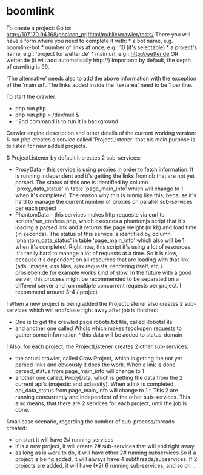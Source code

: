 boomlink
========

To create a project:
 Go to: http://107.170.94.168/phalcon_prj/html/public/crawler/tests/
 There you will have a form where you need to complete it with:
    * a bot name, e.g. boomlink-bot
    * number of links at once, e.g.: 10 (it's selectable)
    * a project's name, e.g.: 'project for wetter.de'
    * main url, e.g.: http://wetter.de OR wetter.de (it will add automatically http://)
 Important: by default, the depth of crawling is 99.

 'The alternative' needs also to add the above information with the exception of the 'main url'. The links added inside the 'textarea' need to be 1 per line.


To start the crawler:
 * php run.php
 * php run.php > /dev/null &
 * ! 2nd command is to run it in background

Crawler engine description and other details of the current working version:
$ run.php creates a service called 'ProjectListener' that his main purpose is to listen for new added projects.

$ ProjectListener by default it creates 2 sub-services:

- ProxyData - this service is using proxies in order to fetch information. It is running independent and it's getting the links from db that are not yet parsed. The status of this one is identified by column
'proxy_data_status' in table 'page_main_info' which will change to 1 when it's completed. The reason why this is runnig like this, because it's hard to manage the current number of proxies on parallel sub-services per each project
- PhantomData - this services makes http requests via curl to scripts/run_confess.php, which executes a phantomjs script that it's loading a parsed link and it returns the page weight (in kb) and load time (in seconds).
The status of this service is identified by column 'phantom_data_status' in table 'page_main_info' which also will be 1 when it's completed. Right now, this script it's using a lot of resources. It's really hard to manage a lot
of requests at a time. So it is slow, because it's dependent on all resources that are loading with that link (ads, images, css files, ajax requests, rendering itself, etc.). prosieben.de for example works kind of slow.
In the future with a good server, this process might be recommended to be separated on a different server and run multiple concurrent requests per project. I recommend around 3-4 / project

! When a new project is being added the ProjectListener also creates 2 sub-services which will end/close right away after job is finished:
- One is to get the crawled page robots.txt file, called RobotsFile
- and another one called WhoIs which makes fsockopen requests to gather some information
^ this data will be added to status_domain

! Also, for each project, the ProjectListener creates 2 other sub-services:
- the actual crawler, called CrawlProject, which is getting the not yet parsed links and obviously it does the work. When a link is done parsed_status from page_main_info will change to 1
- another one called, ProxyData, which is getting the data from the 2 current api's (majestic and uclassify). When a link is completed api_data_status from page_main_info will change to 1
^ This 2 are running concurrently and independent of the other sub-services. This also means, that there are 2 services for each project, until the job is done.

Small case scenario, regarding the number of sub-process/threads-created:
- on start it will have 2# running services
- if is a new project, it will create 2# sub-services that will end right away
- as long as is work to do, it will have other 2# running subservices
So if a project is being added, it will always have 4 subthreads/subservices. If 2 projects are added, it will have (+2) 6 running sub-services, and so on ..